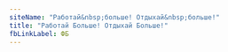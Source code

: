 ```yaml
---
siteName: "Работай&nbsp;больше! Отдыхай&nbsp;больше!"
title: "Работай Больше! Отдыхай Больше!"
fbLinkLabel: ФБ
---
```

